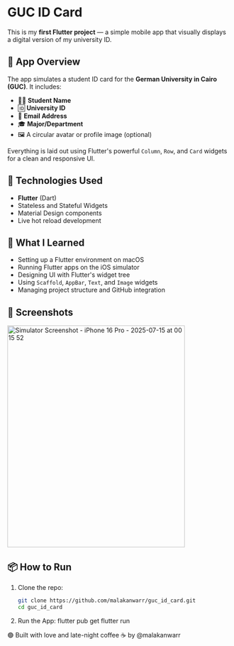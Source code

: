 # GUC ID Card

This is my **first Flutter project** — a simple mobile app that visually displays a digital version of my university ID.

## 📱 App Overview

The app simulates a student ID card for the **German University in Cairo (GUC)**. It includes:

- 🧑‍🎓 **Student Name**
- 🆔 **University ID**
- 📧 **Email Address**
- 🎓 **Major/Department**
- 🖼️ A circular avatar or profile image (optional)

Everything is laid out using Flutter's powerful `Column`, `Row`, and `Card` widgets for a clean and responsive UI.

## 🚀 Technologies Used

- **Flutter** (Dart)
- Stateless and Stateful Widgets
- Material Design components
- Live hot reload development

## 🧠 What I Learned

- Setting up a Flutter environment on macOS
- Running Flutter apps on the iOS simulator
- Designing UI with Flutter's widget tree
- Using `Scaffold`, `AppBar`, `Text`, and `Image` widgets
- Managing project structure and GitHub integration

## 📸 Screenshots

<img width="400" height="500" alt="Simulator Screenshot - iPhone 16 Pro - 2025-07-15 at 00 15 52" src="https://github.com/user-attachments/assets/7b3aad00-2610-4519-93e7-0db8a586742c" />


## 📦 How to Run

1. Clone the repo:
   ```bash
   git clone https://github.com/malakanwarr/guc_id_card.git
   cd guc_id_card
2. Run the App:
   flutter pub get
   flutter run

🟢 Built with love and late-night coffee ☕ by @malakanwarr
